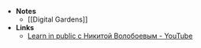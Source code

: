 - **Notes**
	- [[Digital Gardens]]
- **Links**
	- [Learn in public c Никитой Волобоевым - YouTube](https://www.youtube.com/watch?v=fqWX6hZdAoU)

